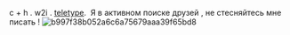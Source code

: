 c + h . w2i . [teletype](https://teletype.in/@shinon/f4TwJa20RIR). 
Я в активном поиске друзей , не стесняйтесь мне писать ! 
![b997f38b052a6c6a75679aaa39f65bd8](https://github.com/user-attachments/assets/bc345ca4-5d8e-4c55-ad94-74175b52afdc)
